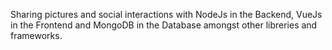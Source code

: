 Sharing pictures and social interactions with NodeJs in the Backend, VueJs in the Frontend and MongoDB in the Database amongst other libreries and frameworks.

